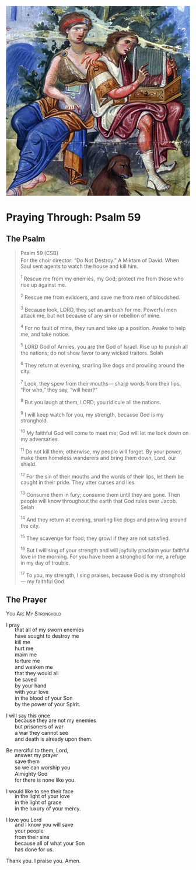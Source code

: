 <img class="intro-right" src="art-paris-psalter.jpg">

<style>
  li {list-style-type: none;}
  p + ul {
    margin-top: -18px;
}
</style>

# Praying Through: Psalm 59

## The Psalm

>Psalm 59 (CSB)  
><sup></sup> For the choir director: “Do Not Destroy.” A Miktam of David. When Saul sent agents to watch the house and kill him. 
>
><sup>1</sup> Rescue me from my enemies, my God; protect me from those who rise up against me. 
>
><sup>2</sup> Rescue me from evildoers, and save me from men of bloodshed. 
>
><sup>3</sup> Because look, LORD, they set an ambush for me. Powerful men attack me, but not because of any sin or rebellion of mine. 
>
><sup>4</sup> For no fault of mine, they run and take up a position. Awake to help me, and take notice. 
>
><sup>5</sup> LORD God of Armies, you are the God of Israel. Rise up to punish all the nations; do not show favor to any wicked traitors. Selah 
>
><sup>6</sup> They return at evening, snarling like dogs and prowling around the city. 
>
><sup>7</sup> Look, they spew from their mouths— sharp words from their lips. “For who,” they say, “will hear?” 
>
><sup>8</sup> But you laugh at them, LORD; you ridicule all the nations. 
>
><sup>9</sup> I will keep watch for you, my strength, because God is my stronghold. 
>
><sup>10</sup> My faithful God will come to meet me; God will let me look down on my adversaries. 
>
><sup>11</sup> Do not kill them; otherwise, my people will forget. By your power, make them homeless wanderers and bring them down, Lord, our shield. 
>
><sup>12</sup> For the sin of their mouths and the words of their lips, let them be caught in their pride. They utter curses and lies. 
>
><sup>13</sup> Consume them in fury; consume them until they are gone. Then people will know throughout the earth that God rules over Jacob. Selah 
>
><sup>14</sup> And they return at evening, snarling like dogs and prowling around the city. 
>
><sup>15</sup> They scavenge for food; they growl if they are not satisfied. 
>
><sup>16</sup> But I will sing of your strength and will joyfully proclaim your faithful love in the morning. For you have been a stronghold for me, a refuge in my day of trouble. 
>
><sup>17</sup> To you, my strength, I sing praises, because God is my stronghold— my faithful God.

## The Prayer

<div style="font-variant: small-caps;">
You Are My Stronghold
</div>

I pray
* that all of my sworn enemies
* have sought to destroy me
* kill me
* hurt me
* maim me
* torture me
* and weaken me
* that they would all
* be saved
* by your hand
* with your love
* in the blood of your Son
* by the power of your Spirit.

I will say this once
* because they are not my enemies
* but prisoners of war
* a war they cannot see
* and death is already upon them.

Be merciful to them, Lord,
* answer my prayer
* save them
* so we can worship you
* Almighty God
* for there is none like you.

I would like to see their face
* in the light of your love
* in the light of grace
* in the luxury of your mercy.

I love you Lord
* and I know you will save
* your people
* from their sins
* because all of what your Son
* has done for us.

Thank you.
I praise you.
Amen.
